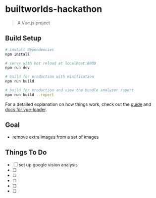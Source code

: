 # builtworlds-hackathon

> A Vue.js project

## Build Setup

``` bash
# install dependencies
npm install

# serve with hot reload at localhost:8080
npm run dev

# build for production with minification
npm run build

# build for production and view the bundle analyzer report
npm run build --report
```

For a detailed explanation on how things work, check out the [guide](http://vuejs-templates.github.io/webpack/) and [docs for vue-loader](http://vuejs.github.io/vue-loader).

## Goal
* remove extra images from a set of images

## Things To Do
* [ ] set up google vision analysis
* [ ] 
* [ ] 
* [ ] 
* [ ] 
* [ ] 
